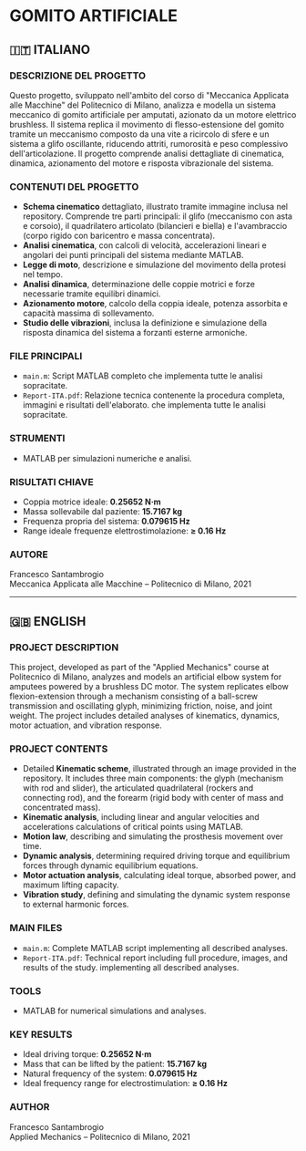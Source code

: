 # GOMITO ARTIFICIALE

## 🇮🇹 ITALIANO

### DESCRIZIONE DEL PROGETTO

Questo progetto, sviluppato nell'ambito del corso di "Meccanica Applicata alle Macchine" del Politecnico di Milano, analizza e modella un sistema meccanico di gomito artificiale per amputati, azionato da un motore elettrico brushless. Il sistema replica il movimento di flesso-estensione del gomito tramite un meccanismo composto da una vite a ricircolo di sfere e un sistema a glifo oscillante, riducendo attriti, rumorosità e peso complessivo dell'articolazione. Il progetto comprende analisi dettagliate di cinematica, dinamica, azionamento del motore e risposta vibrazionale del sistema.

### CONTENUTI DEL PROGETTO

- **Schema cinematico** dettagliato, illustrato tramite immagine inclusa nel repository. Comprende tre parti principali: il glifo (meccanismo con asta e corsoio), il quadrilatero articolato (bilancieri e biella) e l'avambraccio (corpo rigido con baricentro e massa concentrata).
- **Analisi cinematica**, con calcoli di velocità, accelerazioni lineari e angolari dei punti principali del sistema mediante MATLAB.
- **Legge di moto**, descrizione e simulazione del movimento della protesi nel tempo.
- **Analisi dinamica**, determinazione delle coppie motrici e forze necessarie tramite equilibri dinamici.
- **Azionamento motore**, calcolo della coppia ideale, potenza assorbita e capacità massima di sollevamento.
- **Studio delle vibrazioni**, inclusa la definizione e simulazione della risposta dinamica del sistema a forzanti esterne armoniche.

### FILE PRINCIPALI

- `main.m`: Script MATLAB completo che implementa tutte le analisi sopracitate.
- `Report-ITA.pdf`: Relazione tecnica contenente la procedura completa, immagini e risultati dell'elaborato. che implementa tutte le analisi sopracitate.

### STRUMENTI

- MATLAB per simulazioni numeriche e analisi.

### RISULTATI CHIAVE

- Coppia motrice ideale: **0.25652 N·m**
- Massa sollevabile dal paziente: **15.7167 kg**
- Frequenza propria del sistema: **0.079615 Hz**
- Range ideale frequenze elettrostimolazione: **≥ 0.16 Hz**

### AUTORE

Francesco Santambrogio  
Meccanica Applicata alle Macchine – Politecnico di Milano, 2021

---

## 🇬🇧 ENGLISH

### PROJECT DESCRIPTION

This project, developed as part of the "Applied Mechanics" course at Politecnico di Milano, analyzes and models an artificial elbow system for amputees powered by a brushless DC motor. The system replicates elbow flexion-extension through a mechanism consisting of a ball-screw transmission and oscillating glyph, minimizing friction, noise, and joint weight. The project includes detailed analyses of kinematics, dynamics, motor actuation, and vibration response.

### PROJECT CONTENTS

- Detailed **Kinematic scheme**, illustrated through an image provided in the repository. It includes three main components: the glyph (mechanism with rod and slider), the articulated quadrilateral (rockers and connecting rod), and the forearm (rigid body with center of mass and concentrated mass).
- **Kinematic analysis**, including linear and angular velocities and accelerations calculations of critical points using MATLAB.
- **Motion law**, describing and simulating the prosthesis movement over time.
- **Dynamic analysis**, determining required driving torque and equilibrium forces through dynamic equilibrium equations.
- **Motor actuation analysis**, calculating ideal torque, absorbed power, and maximum lifting capacity.
- **Vibration study**, defining and simulating the dynamic system response to external harmonic forces.

### MAIN FILES

- `main.m`: Complete MATLAB script implementing all described analyses.
- `Report-ITA.pdf`: Technical report including full procedure, images, and results of the study. implementing all described analyses.

### TOOLS

- MATLAB for numerical simulations and analyses.

### KEY RESULTS

- Ideal driving torque: **0.25652 N·m**
- Mass that can be lifted by the patient: **15.7167 kg**
- Natural frequency of the system: **0.079615 Hz**
- Ideal frequency range for electrostimulation: **≥ 0.16 Hz**

### AUTHOR

Francesco Santambrogio  
Applied Mechanics – Politecnico di Milano, 2021
